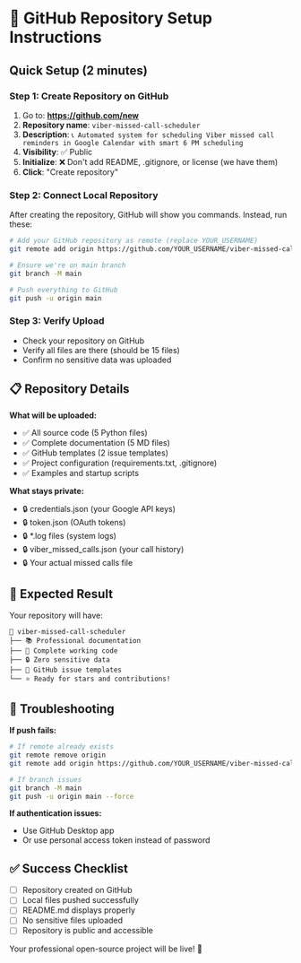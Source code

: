 # 🚀 GitHub Repository Setup Instructions

## Quick Setup (2 minutes)

### Step 1: Create Repository on GitHub
1. Go to: **https://github.com/new**
2. **Repository name**: `viber-missed-call-scheduler`
3. **Description**: `📞 Automated system for scheduling Viber missed call reminders in Google Calendar with smart 6 PM scheduling`
4. **Visibility**: ✅ Public
5. **Initialize**: ❌ Don't add README, .gitignore, or license (we have them)
6. **Click**: "Create repository"

### Step 2: Connect Local Repository
After creating the repository, GitHub will show you commands. Instead, run these:

```bash
# Add your GitHub repository as remote (replace YOUR_USERNAME)
git remote add origin https://github.com/YOUR_USERNAME/viber-missed-call-scheduler.git

# Ensure we're on main branch
git branch -M main

# Push everything to GitHub
git push -u origin main
```

### Step 3: Verify Upload
- Check your repository on GitHub
- Verify all files are there (should be 15 files)
- Confirm no sensitive data was uploaded

## 📋 Repository Details

**What will be uploaded:**
- ✅ All source code (5 Python files)
- ✅ Complete documentation (5 MD files) 
- ✅ GitHub templates (2 issue templates)
- ✅ Project configuration (requirements.txt, .gitignore)
- ✅ Examples and startup scripts

**What stays private:**
- 🔒 credentials.json (your Google API keys)
- 🔒 token.json (OAuth tokens)
- 🔒 *.log files (system logs)
- 🔒 viber_missed_calls.json (your call history)
- 🔒 Your actual missed calls file

## 🎯 Expected Result

Your repository will have:
```
📁 viber-missed-call-scheduler
├── 📚 Professional documentation
├── 🤖 Complete working code
├── 🔒 Zero sensitive data
├── 🐛 GitHub issue templates
└── ⭐ Ready for stars and contributions!
```

## 🚨 Troubleshooting

**If push fails:**
```bash
# If remote already exists
git remote remove origin
git remote add origin https://github.com/YOUR_USERNAME/viber-missed-call-scheduler.git

# If branch issues
git branch -M main
git push -u origin main --force
```

**If authentication issues:**
- Use GitHub Desktop app
- Or use personal access token instead of password

## ✅ Success Checklist
- [ ] Repository created on GitHub
- [ ] Local files pushed successfully  
- [ ] README.md displays properly
- [ ] No sensitive files uploaded
- [ ] Repository is public and accessible

Your professional open-source project will be live! 🎉